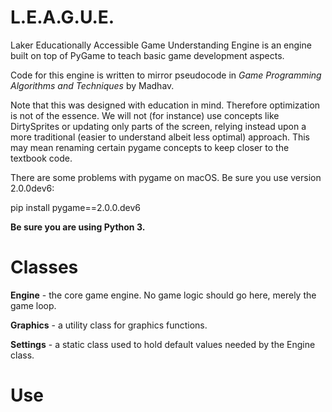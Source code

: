 # L.E.A.G.U.E.

Laker Educationally Accessible Game Understanding Engine is an engine built on top of PyGame to teach basic game development aspects.

Code for this engine is written to mirror pseudocode in *Game Programming Algorithms and Techniques* by Madhav.

Note that this was designed with education in mind.  Therefore optimization is not of the essence.  We will not (for instance) use concepts like DirtySprites or updating only parts of the screen, relying instead upon a more traditional (easier to understand albeit less optimal) approach.  This may mean renaming certain pygame concepts to keep closer to the textbook code.

There are some problems with pygame on macOS.  Be sure you use version 2.0.0dev6:

pip install pygame==2.0.0.dev6

**Be sure you are using Python 3.**

# Classes

**Engine** - the core game engine.  No game logic should go here, merely the game loop.

**Graphics** - a utility class for graphics functions.

**Settings** - a static class used to hold default values needed by the Engine class.

# Use
